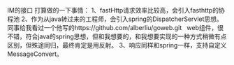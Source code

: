 IM的接口
打算做的一下事情：
   1、fastHttp请求效率比较高，会引入fasthttp的协程池
   2、作为从java转过来的工程师，会引入spring的DispatcherServlet思想。同事给我看过一个他写的https://github.com/alberliu/goweb.git
   web组件，很不错，符合java的spring思想，但和我想要的，和我想要实现的一种方式稍微有点区别，但殊途同归，最终肯定是用反射。
   3、响应同样和spring一样，支持自定义MessageConvert。
